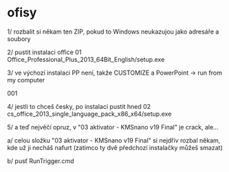 # ofisy

1/ rozbalit si někam ten ZIP, pokud to Windows neukazujou jako adresáře a soubory

2/ pustit instalaci office 01 Office_Professional_Plus_2013_64Bit_English/setup.exe

3/ ve výchozí instalaci PP není, takže CUSTOMIZE a PowerPoint -> run from my computer

001

4/ jestli to chceš česky, po instalaci pustit hned 02 cs_office_2013_single_language_pack_x86_x64/setup.exe

5/ a teď nejvěčí opruz, v "03 aktivator - KMSnano v19 Final" je crack, ale... 

a/ celou složku "03 aktivator - KMSnano v19 Final" si nejdřív rozbal někam, kde už ji necháš nafurt (zatimco ty dvě předchozí instalačky můžeš smazat)

b/ pusť RunTrigger.cmd






